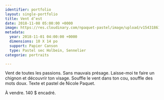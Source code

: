 ```yaml
---
identifier: portfolio
layout: single-portfolio
title: Vent d’est
date: 2018-11-08 05:00:00 +0000
image: https://res.cloudinary.com/npaquet-pastel/image/upload/v1543186185/ACCB9F05-A40A-48F5-8014-3B498F7F75AD.jpg
metadata:
  year: 2018-11-01 04:00:00 +0000
  dimensions: 10 X 14 po
  support: Papier Canson
  type: Pastel sec Holbein, Sennelier
categorie: portraits

---
```

Vent de toutes les passions. Sans mauvais présage. Laisse-moi te faire un chignon et découvrir ton visage. Souffle le vent dans ton cou, souffle des mots doux. Texte et pastel de Nicole Paquet.

À vendre. 140 $ encadré.